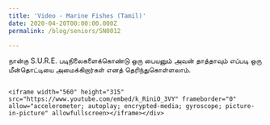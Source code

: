 ```yaml
---
title: 'Video - Marine Fishes (Tamil)'
date: 2020-04-20T00:00:00.000Z
permalink: /blog/seniors/SN0012

---
```



நான்கு S.U.R.E. படிநிலைகளைக்கொண்டு ஒரு பையனும் அவன் தாத்தாவும் எப்படி ஒரு மீன்தொட்டியை அமைக்கிறார்கள் எனத் தெரிந்துகொள்ளலாம்.

<style>.embed-container { position: relative; padding-bottom: 56.25%; height: 0; overflow: hidden; max-width: 100%; } .embed-container iframe, .embed-container object, .embed-container embed { position: absolute; top: 0; left: 0; width: 100%; height: 100%; }</style><div class='embed-container'>
    <iframe width="560" height="315" src="https://www.youtube.com/embed/k_RiniO_3VY" frameborder="0" allow="accelerometer; autoplay; encrypted-media; gyroscope; picture-in-picture" allowfullscreen></iframe></div>
